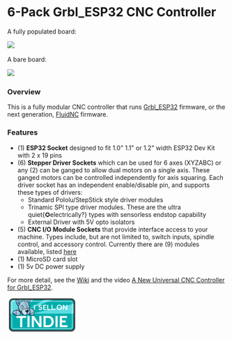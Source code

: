 
# 6-Pack Grbl_ESP32 CNC Controller

A fully populated board:

<img src="http://www.buildlog.net/blog/wp-content/uploads/2020/07/20200711_120633.jpg" width="600">

A bare board:

<img src="http://www.buildlog.net/blog/wp-content/uploads/2020/07/20200711_120737.jpg" width="600">

### Overview

This is a fully modular CNC controller that runs [Grbl_ESP32](https://github.com/bdring/Grbl_Esp32 "Grbl_Esp32 at github.com") firmware, or the next generation, [FluidNC](https://github.com/bdring/FluidNC "FluidNC at github.com") firmware.

### Features

- (1) **ESP32 Socket** designed to fit 1.0" 1.1" or 1.2" width ESP32 Dev Kit with 2 x 19 pins
- (6) **Stepper Driver Sockets** which can be used for 6 axes (XYZABC) or any (2) can be ganged to allow dual motors on a single axis. These ganged motors can be controlled independently for axis squaring. Each driver socket has an independent enable/disable pin, and supports these types of drivers:
  - Standard Pololu/StepStick style driver modules
  - Trinamic SPI type driver modules. These are the ultra quiet{✪electrically?} types with sensorless endstop capability
  - External Driver with 5V opto isolators
- (5) **CNC I/O Module Sockets** that provide interface access to your machine. Types include, but are not limited to, switch inputs, spindle control, and accessory control. Currently there are (9) modules available, listed [here](https://github.com/Longus/6-Pack_CNC_Controller/wiki/CNC-I-O-Module-List/ "CNC-I-O-Module-List")
- (1) MicroSD card slot
- (1) 5v DC power supply

For more detail, see the [Wiki](https://github.com/Longus/6-Pack_CNC_Controller/wiki) and the video [A New Universal CNC Controller for Grbl_ESP32](https://www.youtube.com/watch?v=IMwXUbWLic0).

[<img src="https://github.com/bdring/TMC2209_4x_DK/blob/main/images/tindie-logo.png" width="160">](https://www.tindie.com/products/33366583/6-pack-universal-cnc-controller/)
